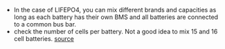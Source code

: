 
- In the case of LIFEPO4, you can mix different brands and capacities as long as each battery has their own BMS and all batteries are connected to a common bus bar.
- check the number of cells per battery. Not a good idea to mix 15 and 16 cell batteries.
[source](https://powerforum.co.za/topic/16987-mix-different-brands/)